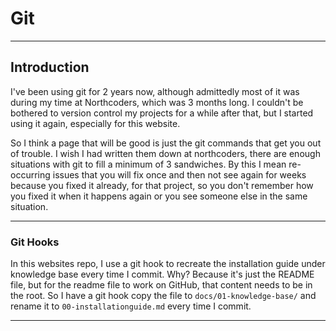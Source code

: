 # Git
---

## Introduction

I've been using git for 2 years now, although admittedly most of it was during my time at Northcoders, which was 3 months long.  I couldn't be bothered to version control my projects for a while after that, but I started using it again, especially for this website.

So I think a page that will be good is just the git commands that get you out of trouble.  I wish I had written them down at northcoders, there are enough situations with git to fill a minimum of 3 sandwiches.  By this I mean re-occurring issues that you will fix once and then not see again for weeks because you fixed it already, for that project, so you don't remember how you fixed it when it happens again or you see someone else in the same situation.

---

### Git Hooks

In this websites repo, I use a git hook to recreate the installation guide under knowledge base every time I commit.   Why?  Because it's just the README file, but for the readme file to work on GitHub, that content needs to be in the root.   So I have a git hook copy the file to ```docs/01-knowledge-base/``` and rename it to ```00-installationguide.md``` every time I commit.

---
